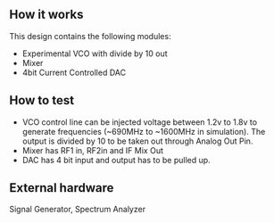 <!---

This file is used to generate your project datasheet. Please fill in the information below and delete any unused
sections.

You can also include images in this folder and reference them in the markdown. Each image must be less than
512 kb in size, and the combined size of all images must be less than 1 MB.
-->

## How it works

This design contains the following modules: 

- Experimental VCO with divide by 10 out
- Mixer
- 4bit Current Controlled DAC

## How to test

- VCO control line can be injected voltage between 1.2v to 1.8v to generate frequencies (~690MHz to ~1600MHz in simulation). The output is divided by 10 to be taken out through Analog Out Pin.
- Mixer has RF1 in, RF2in and IF Mix Out
- DAC has 4 bit input and output has to be pulled up.

## External hardware

Signal Generator, Spectrum Analyzer 
